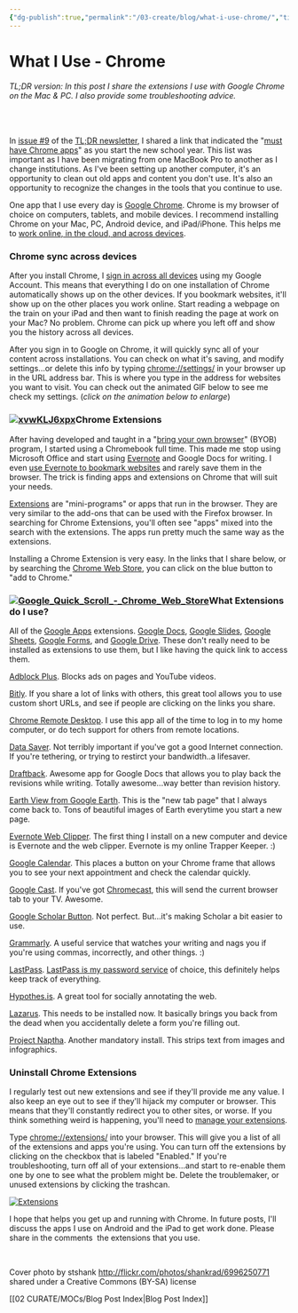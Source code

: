 ```yaml
---
{"dg-publish":true,"permalink":"/03-create/blog/what-i-use-chrome/","title":"What I Use: Chrome","tags":["chrome","what-i-use"]}
---
```


# What I Use - Chrome

###### TL;DR version: In this post I share the extensions I use with Google Chrome on the Mac & PC. I also provide some troubleshooting advice.

 

In [issue #9](http://us11.campaign-archive1.com/?u=7b5ee323a16720dad25ff96ff&id=c7098db50f) of the [TL;DR newsletter](http://wiobyrne.com/tldr/), I shared a link that indicated the "[must have Chrome apps](http://www.educatorstechnology.com/2015/08/top-chrome-apps-for-teachers.html)" as you start the new school year. This list was important as I have been migrating from one MacBook Pro to another as I change institutions. As I've been setting up another computer, it's an opportunity to clean out old apps and content you don't use. It's also an opportunity to recognize the changes in the tools that you continue to use.

One app that I use every day is [Google Chrome](http://www.google.com/chrome/). Chrome is my browser of choice on computers, tablets, and mobile devices. I recommend installing Chrome on your Mac, PC, Android device, and iPad/iPhone. This helps me to [work online, in the cloud, and across devices](http://wiobyrne.com/a-device-agnostic-policy-that-allows-for-ubiquitous-access-to-my-content/).

### Chrome sync across devices

After you install Chrome, I [sign in across all devices](http://www.talkandroid.com/guides/chrome-guides/how-to-sync-chrome-tabs-across-your-phone-tablet-and-computer/) using my Google Account. This means that everything I do on one installation of Chrome automatically shows up on the other devices. If you bookmark websites, it'll show up on the other places you work online. Start reading a webpage on the train on your iPad and then want to finish reading the page at work on your Mac? No problem. Chrome can pick up where you left off and show you the history across all devices.

After you sign in to Google on Chrome, it will quickly sync all of your content across installations. You can check on what it's saving, and modify settings...or delete this info by typing [chrome://settings/](chrome://settings/) in your browser up in the URL address bar. This is where you type in the address for websites you want to visit. You can check out the animated GIF below to see me check my settings. (_click on the animation below to enlarge_)

### [![xvwKLJ6xpx](images/xvwKLJ6xpx.gif)](http://wiobyrne.com/wp-content/uploads/2015/08/xvwKLJ6xpx.gif)Chrome Extensions

After having developed and taught in a "[bring your own browser](http://wiobyrne.com/building-a-byob-bring-your-own-browser-program-using-google/)" (BYOB) program, I started using a Chromebook full time. This made me stop using Microsoft Office and start using [Evernote](http://wiobyrne.com/how-i-use-evernote-as-my-online-multimodal-notebook/) and Google Docs for writing. I even [use Evernote to bookmark websites](http://wiobyrne.com/digital-macgyver-use-evernote-to-bookmark-websites-and-webpages/) and rarely save them in the browser. The trick is finding apps and extensions on Chrome that will suit your needs.

[Extensions](https://chrome.google.com/webstore/category/extensions) are "mini-programs" or apps that run in the browser. They are very similar to the add-ons that can be used with the Firefox browser. In searching for Chrome Extensions, you'll often see "apps" mixed into the search with the extensions. The apps run pretty much the same way as the extensions.

Installing a Chrome Extension is very easy. In the links that I share below, or by searching the [Chrome Web Store](https://chrome.google.com/webstore/category/apps), you can click on the blue button to "add to Chrome."

### [![Google_Quick_Scroll_-_Chrome_Web_Store](images/Google_Quick_Scroll_-_Chrome_Web_Store.png)](http://wiobyrne.com/wp-content/uploads/2015/08/Google_Quick_Scroll_-_Chrome_Web_Store.png)What Extensions do I use?

All of the [Google Apps](https://www.google.com/work/apps/business/products/?utm_source=google&utm_medium=cpc&utm_campaign=na-us-en-apps-bkws-gafw-trial-e&utm_source=google&utm_medium=cpc&utm_campaign=na-us-en-apps-bkws-gafw-trial-e&utm_term=google%20apps) extensions. [Google Docs](https://chrome.google.com/webstore/detail/google-docs/aohghmighlieiainnegkcijnfilokake), [Google Slides](https://chrome.google.com/webstore/detail/google-slides/aapocclcgogkmnckokdopfmhonfmgoek), [Google Sheets](https://chrome.google.com/webstore/detail/google-sheets/felcaaldnbdncclmgdcncolpebgiejap), [Google Forms](https://chrome.google.com/webstore/detail/google-forms/jhknlonaankphkkbnmjdlpehkinifeeg), and [Google Drive](https://chrome.google.com/webstore/detail/google-drive/apdfllckaahabafndbhieahigkjlhalf). These don't really need to be installed as extensions to use them, but I like having the quick link to access them.

[Adblock Plus](https://chrome.google.com/webstore/detail/adblock-plus/cfhdojbkjhnklbpkdaibdccddilifddb). Blocks ads on pages and YouTube videos.

[Bitly](https://chrome.google.com/webstore/detail/bitly-unleash-the-power-o/iabeihobmhlgpkcgjiloemdbofjbdcic). If you share a lot of links with others, this great tool allows you to use custom short URLs, and see if people are clicking on the links you share.

[Chrome Remote Desktop](https://chrome.google.com/webstore/detail/chrome-remote-desktop/gbchcmhmhahfdphkhkmpfmihenigjmpp). I use this app all of the time to log in to my home computer, or do tech support for others from remote locations.

[Data Saver](https://chrome.google.com/webstore/detail/data-saver-beta/pfmgfdlgomnbgkofeojodiodmgpgmkac). Not terribly important if you've got a good Internet connection. If you're tethering, or trying to restirct your bandwidth..a lifesaver.

[Draftback](https://chrome.google.com/webstore/detail/draftback/nnajoiemfpldioamchanognpjmocgkbg). Awesome app for Google Docs that allows you to play back the revisions while writing. Totally awesome...way better than revision history.

[Earth View from Google Earth](https://chrome.google.com/webstore/detail/earth-view-from-google-ea/bhloflhklmhfpedakmangadcdofhnnoh). This is the "new tab page" that I always come back to. Tons of beautiful images of Earth everytime you start a new page.

[Evernote Web Clipper](https://chrome.google.com/webstore/detail/evernote-web-clipper/pioclpoplcdbaefihamjohnefbikjilc). The first thing I install on a new computer and device is Evernote and the web clipper. Evernote is my online Trapper Keeper. :)

[Google Calendar](https://chrome.google.com/webstore/detail/google-calendar-by-google/gmbgaklkmjakoegficnlkhebmhkjfich). This places a button on your Chrome frame that allows you to see your next appointment and check the calendar quickly.

[Google Cast](https://chrome.google.com/webstore/detail/google-cast/boadgeojelhgndaghljhdicfkmllpafd). If you've got [Chromecast](http://wiobyrne.com/what-i-use-chromecast/), this will send the current browser tab to your TV. Awesome.

[Google Scholar Button](https://chrome.google.com/webstore/detail/google-scholar-button/ldipcbpaocekfooobnbcddclnhejkcpn). Not perfect. But...it's making Scholar a bit easier to use.

[Grammarly](https://chrome.google.com/webstore/detail/grammarly-spell-checker-g/kbfnbcaeplbcioakkpcpgfkobkghlhen). A useful service that watches your writing and nags you if you're using commas, incorrectly, and other things. :)

[LastPass](https://chrome.google.com/webstore/detail/lastpass-free-password-ma/hdokiejnpimakedhajhdlcegeplioahd). [LastPass is my password service](http://wiobyrne.com/what-i-use-lastpass/) of choice, this definitely helps keep track of everything.

[Hypothes.is](https://hypothes.is/). A great tool for socially annotating the web.

[Lazarus](https://chrome.google.com/webstore/detail/lazarus-form-recovery/loljledaigphbcpfhfmgopdkppkifgno). This needs to be installed now. It basically brings you back from the dead when you accidentally delete a form you're filling out.

[Project Naptha](https://chrome.google.com/webstore/detail/project-naptha/molncoemjfmpgdkbdlbjmhlcgniigdnf). Another mandatory install. This strips text from images and infographics.

### Uninstall Chrome Extensions

I regularly test out new extensions and see if they'll provide me any value. I also keep an eye out to see if they'll hijack my computer or browser. This means that they'll constantly redirect you to other sites, or worse. If you think something weird is happening, you'll need to [manage your extensions](https://support.google.com/chrome_webstore/answer/2664769?hl=en).

Type [chrome://extensions/](chrome://extensions/) into your browser. This will give you a list of all of the extensions and apps you're using. You can turn off the extensions by clicking on the checkbox that is labeled "Enabled." If you're troubleshooting, turn off all of your extensions...and start to re-enable them one by one to see what the problem might be. Delete the troublemaker, or unused extensions by clicking the trashcan.

[![Extensions](images/Extensions.png)](http://wiobyrne.com/wp-content/uploads/2015/08/Extensions.png)

I hope that helps you get up and running with Chrome. In future posts, I'll discuss the apps I use on Android and the iPad to get work done. Please share in the comments  the extensions that you use.

 

Cover photo by stshank http://flickr.com/photos/shankrad/6996250771 shared under a Creative Commons (BY-SA) license

[[02 CURATE/MOCs/Blog Post Index\|Blog Post Index]]